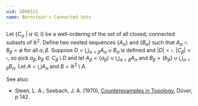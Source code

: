 ```yaml
---
uid: S000121
name: Bernstein's Connected Sets
---
```

Let $\{C_\alpha\ |\ \alpha \in I\}$ be a well-ordering of the set of all closed, connected subsets of $\mathbb{R}^2$. Define two nested sequences $\{A_\alpha\}$ and $\{B_\alpha\}$ such that $A_\alpha \cap B_\beta = \emptyset$ for all $\alpha, \beta$. Suppose $D = \bigcup_{\alpha < \beta} A_\alpha \cup B_\alpha$ is defined and $|D| < \mathfrak{c}$. $|C_\beta| = \mathfrak{c}$, so pick $a_\beta, b_\beta \in C_\beta \setminus D$ and let $A_\beta = \{a_\beta\} \cup \bigcup_{\alpha < \beta} A_\alpha$ and $B_\beta = \{b_\beta\} \cup \bigcup_{\alpha < \beta} B_\alpha$. Let $A = \bigcup A_\alpha$ and $B = \mathbb{R}^2 \setminus A$.

See also:

* Steen, L. A.; Seebach, J. A. (1970), [Counterexamples in Topology](http://books.google.com/books/about/Counterexamples_in_Topology.html?id=DkEuGkOtSrUC), Dover, p 142.

